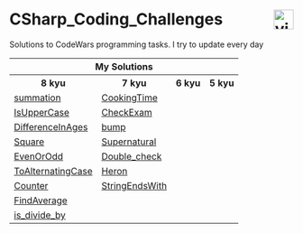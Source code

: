 # CSharp_Coding_Challenges <a href="https://www.codewars.com/users/DeSaad" target="_blank"> <img src="https://www.codewars.com/users/DeSaad/badges/large" alt="visitor counter" align="right" valign="center" height="35"/></a>

Solutions to CodeWars programming tasks. I try to update every day

<p align='center'>
<table>
  <tr>
      <th colspan="6">My Solutions</th>
  </tr>
  <tr > 
      <th>8 kyu</th>
      <th>7 kyu</th>  
      <th>6 kyu</th>    
      <th>5 kyu</th>   
  </tr>
  <tr>
    <td><a href="https://github.com/esadakman/CSharp_Coding_Challenges/blob/master/8_kyu/summation.md" >summation</a></td>
    <td><a href="https://github.com/esadakman/CSharp_Coding_Challenges/blob/master/7_kyu/CookingTime.md" >CookingTime</a></td> 
    <td><a href="" ></a></td> 
    <td><a href="" ></a></td> 
  </tr> 
  <tr>
    <td><a href="https://github.com/esadakman/CSharp_Coding_Challenges/blob/master/8_kyu/IsUpperCase.md" >IsUpperCase</a></td>
    <td><a href="https://github.com/esadakman/CSharp_Coding_Challenges/blob/master/7_kyu/CheckExam.md" >CheckExam</a></td>  
    <td><a href="" ></a></td> 
    <td><a href="" ></a></td> 
  </tr> 
  <tr>
    <td><a href="https://github.com/esadakman/CSharp_Coding_Challenges/blob/master/8_kyu/DifferenceInAges.md" >DifferenceInAges</a></td>
    <td><a href="https://github.com/esadakman/CSharp_Coding_Challenges/blob/master/7_kyu/bump .md" >bump </a></td> 
    <td><a href="" ></a></td> 
    <td><a href="" ></a></td> 
  </tr> 
  <tr>
    <td><a href="https://github.com/esadakman/CSharp_Coding_Challenges/blob/master/8_kyu/Square.md" >Square</a></td>
    <td><a href="https://github.com/esadakman/CSharp_Coding_Challenges/blob/master/7_kyu/Supernatural .md" >Supernatural </a></td> 
    <td><a href="" ></a></td> 
    <td><a href="" ></a></td> 
  </tr> 
  <tr>
    <td><a href="https://github.com/esadakman/CSharp_Coding_Challenges/blob/master/8_kyu/EvenOrOdd.md" >EvenOrOdd</a></td>
    <td><a href="https://github.com/esadakman/CSharp_Coding_Challenges/blob/master/7_kyu/Double_check.md" >Double_check</a></td> 
    <td><a href="" ></a></td> 
    <td><a href="" ></a></td> 
  </tr> 
  <tr>
    <td><a href="https://github.com/esadakman/CSharp_Coding_Challenges/blob/master/8_kyu/ToAlternatingCase.md" >ToAlternatingCase</a></td>
    <td><a href="https://github.com/esadakman/CSharp_Coding_Challenges/blob/master/7_kyu/Heron.md" >Heron</a></td> 
    <td><a href="" ></a></td> 
    <td><a href="" ></a></td> 
  </tr> 
  <tr>
    <td><a href="https://github.com/esadakman/CSharp_Coding_Challenges/blob/master/8_kyu/Counter.md" >Counter</a></td>
    <td><a href="https://github.com/esadakman/CSharp_Coding_Challenges/blob/master/7_kyu/StringEndsWith.md" >StringEndsWith</a></td> 
    <td><a href="" ></a></td> 
    <td><a href="" ></a></td> 
  </tr> 
  <tr>
    <td><a href="https://github.com/esadakman/CSharp_Coding_Challenges/blob/master/8_kyu/FindAverage.md" >FindAverage</a></td>
    <td><a href="" ></a></td>
    <td><a href="" ></a></td> 
    <td><a href="" ></a></td> 
  </tr> 
  <tr>
    <td><a href="https://github.com/esadakman/CSharp_Coding_Challenges/blob/master/8_kyu/is_divide_by.md" >is_divide_by</a></td>
    <td><a href="" ></a></td>
    <td><a href="" ></a></td> 
    <td><a href="" ></a></td> 
  </tr> 
   
</table>
</p>

